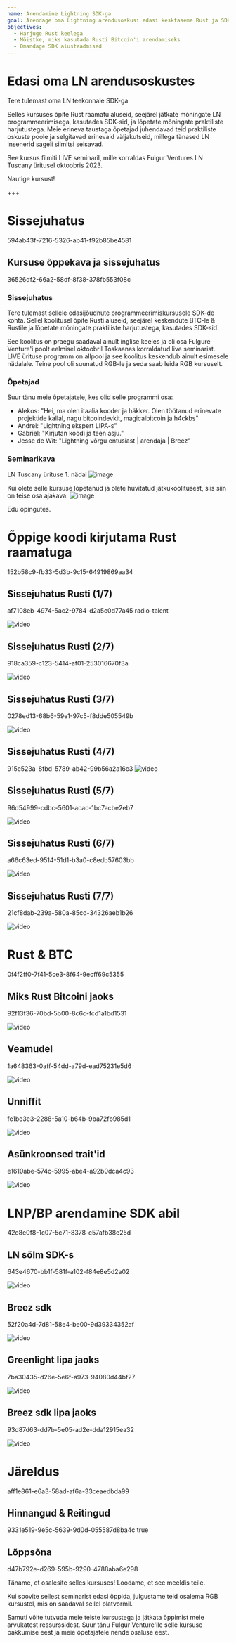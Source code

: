```yaml
---
name: Arendamine Lightning SDK-ga
goal: Arendage oma Lightning arendusoskusi edasi kesktaseme Rust ja SDK koolitusega.
objectives:
  - Harjuge Rust keelega
  - Mõistke, miks kasutada Rusti Bitcoin'i arendamiseks
  - Omandage SDK alusteadmised
---
```


# Edasi oma LN arendusoskustes

Tere tulemast oma LN teekonnale SDK-ga.

Selles kursuses õpite Rust raamatu aluseid, seejärel jätkate mõningate LN programmeerimisega, kasutades SDK-sid, ja lõpetate mõningate praktiliste harjutustega. Meie erineva taustaga õpetajad juhendavad teid praktiliste oskuste poole ja selgitavad erinevaid väljakutseid, millega tänased LN insenerid sageli silmitsi seisavad.

See kursus filmiti LIVE seminaril, mille korraldas Fulgur'Ventures LN Tuscany üritusel oktoobris 2023.

Nautige kursust!

+++

# Sissejuhatus

<partId>594ab43f-7216-5326-ab41-f92b85be4581</partId>

## Kursuse õppekava ja sissejuhatus

<chapterId>36526df2-66a2-58df-8f38-378fb553f08c</chapterId>

### Sissejuhatus

Tere tulemast sellele edasijõudnute programmeerimiskursusele SDK-de kohta. Sellel koolitusel õpite Rusti aluseid, seejärel keskendute BTC-le & Rustile ja lõpetate mõningate praktiliste harjutustega, kasutades SDK-sid.

See koolitus on praegu saadaval ainult inglise keeles ja oli osa Fulgure Venture'i poolt eelmisel oktoobril Toskaanas korraldatud live seminarist. LIVE ürituse programm on allpool ja see koolitus keskendub ainult esimesele nädalale. Teine pool oli suunatud RGB-le ja seda saab leida RGB kursuselt.

### Õpetajad

Suur tänu meie õpetajatele, kes olid selle programmi osa:

- Alekos: "Hei, ma olen itaalia kooder ja häkker. Olen töötanud erinevate projektide kallal, nagu bitcoindevkit, magicalbitcoin ja h4ckbs"
- Andrei: "Lightning ekspert LIPA-s"
- Gabriel: "Kirjutan koodi ja teen asju."
- Jesse de Wit: "Lightning võrgu entusiast | arendaja | Breez"

### Seminarikava

LN Tuscany ürituse 1. nädal
![image](assets/1.webp)

Kui olete selle kursuse lõpetanud ja olete huvitatud jätkukoolitusest, siis siin on teise osa ajakava:
![image](assets/2.webp)

Edu õpingutes.

# Õppige koodi kirjutama Rust raamatuga

<partId>152b58c9-fb33-5d3b-9c15-64919869aa34</partId>

## Sissejuhatus Rusti (1/7)

<chapterId>af7108eb-4974-5ac2-9784-d2a5c0d77a45</chapterId>
<professor>radio-talent</professor>

![video](https://www.youtube.com/watch?v=aZYhDXE_Gas)

## Sissejuhatus Rusti (2/7)

<chapterId>918ca359-c123-5414-af01-253016670f3a</chapterId>

![video](https://youtu.be/Xm8eCv4LQPc)

## Sissejuhatus Rusti (3/7)

<chapterId>0278ed13-68b6-59e1-97c5-f8dde505549b</chapterId>

![video](https://youtu.be/R8NeHvHT0uc)

## Sissejuhatus Rusti (4/7)

<chapterId>915e523a-8fbd-5789-ab42-99b56a2a16c3</chapterId>
![video](https://youtu.be/et8pKvYiO4c)

## Sissejuhatus Rusti (5/7)

<chapterId>96d54999-cdbc-5601-acac-1bc7acbe2eb7</chapterId>

![video](https://youtu.be/PxQkVmxOc40)

## Sissejuhatus Rusti (6/7)

<chapterId>a66c63ed-9514-51d1-b3a0-c8edb57603bb</chapterId>

![video](https://youtu.be/3C6hl9BW-Ho)

## Sissejuhatus Rusti (7/7)

<chapterId>21cf8dab-239a-580a-85cd-34326aeb1b26</chapterId>

![video](https://youtu.be/SBDcb_AauHM)

# Rust & BTC

<partId>0f4f2ff0-7f41-5ce3-8f64-9ecff69c5355</partId>

## Miks Rust Bitcoini jaoks

<chapterId>92f13f36-70bd-5b00-8c6c-fcd1a1bd1531</chapterId>

![video](https://youtu.be/veLj2w6ulpc)

## Veamudel

<chapterId>1a648363-0aff-54dd-a79d-ead75231e5d6</chapterId>

![video](https://youtu.be/X3VKhLtKTRU)

## Unniffit

<chapterId>fe1be3e3-2288-5a10-b64b-9ba72fb985d1</chapterId>

![video](https://youtu.be/zro9GQpJrH0)

## Asünkroonsed trait'id

<chapterId>e1610abe-574c-5995-abe4-a92b0dca4c93</chapterId>

![video](https://youtu.be/cz66eTfk0lw)

# LNP/BP arendamine SDK abil

<partId>42e8e0f8-1c07-5c71-8378-c57afb38e25d</partId>

## LN sõlm SDK-s

<chapterId>643e4670-bb1f-581f-a102-f84e8e5d2a02</chapterId>

![video](https://youtu.be/aEzpxuhLdeo)

## Breez sdk

<chapterId>52f20a4d-7d81-58e4-be00-9d39334352af</chapterId>

![video](https://youtu.be/M3ad9BE6ovo)

## Greenlight lipa jaoks

<chapterId>7ba30435-d26e-5e6f-a973-94080d44bf27</chapterId>

![video](https://youtu.be/gKiIPF4apeE)

## Breez sdk lipa jaoks

<chapterId>93d87d63-dd7b-5e05-ad2e-dda12915ea32</chapterId>

![video](https://youtu.be/6VaIVvBKjLY)

# Järeldus

<partId>aff1e861-e6a3-58ad-af6a-33ceaedbda99</partId>

## Hinnangud & Reitingud

<chapterId>9331e519-9e5c-5639-9d0d-055587d8ba4c</chapterId>
<isCourseReview>true</isCourseReview>

## Lõppsõna

<chapterId>d47b792e-d269-595b-9290-4788aba6e298</chapterId>

Täname, et osalesite selles kursuses! Loodame, et see meeldis teile.

Kui soovite sellest seminarist edasi õppida, julgustame teid osalema RGB kursustel, mis on saadaval sellel platvormil.

Samuti võite tutvuda meie teiste kursustega ja jätkata õppimist meie arvukatest ressurssidest.
Suur tänu Fulgur Venture'ile selle kursuse pakkumise eest ja meie õpetajatele nende osaluse eest.

